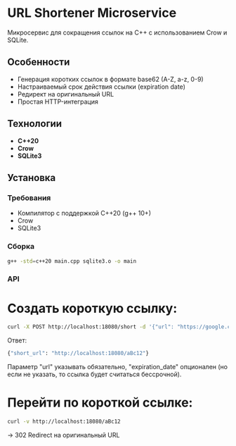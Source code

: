 # URL Shortener Microservice

Микросервис для сокращения ссылок на C++ с использованием Crow и SQLite.

## Особенности

- Генерация коротких ссылок в формате base62 (A-Z, a-z, 0-9)
- Настраиваемый срок действия ссылки (expiration date)
- Редирект на оригинальный URL
- Простая HTTP-интеграция

## Технологии

- **C++20** 
- **Crow** 
- **SQLite3** 

## Установка

### Требования
- Компилятор с поддержкой C++20 (g++ 10+)
- Crow
- SQLite3

### Сборка
```bash
g++ -std=c++20 main.cpp sqlite3.o -o main 
```

### API
# Создать короткую ссылку: 
```bash
curl -X POST http://localhost:18080/short -d '{"url": "https://google.com", "expiration_date" : "2025-05-09 14:51:51"}'
```

Ответ: 
```bash
{"short_url": "http://localhost:18080/aBc12"}
```
Параметр "url" указывать обязательно, "expiration_date" опционален (но если не указать, то ссылка будет считаться бессрочной). 
# Перейти по короткой ссылке:
```bash
curl -v http://localhost:18080/aBc12
```
→ 302 Redirect на оригинальный URL
